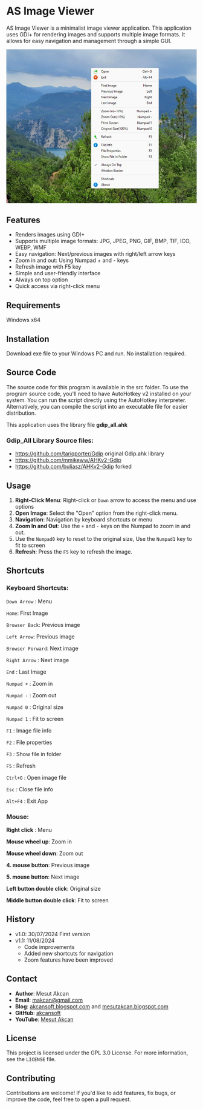 # AS Image Viewer

AS Image Viewer is a minimalist image viewer application. This application uses GDI+ for rendering images and supports multiple image formats. It allows for easy navigation and management through a simple GUI.

![Screenshot v1.1](https://github.com/akcansoft/AS-Image-Viewer/blob/main/src/ss-v1.1.jpg "Screenshot v1.1")

## Features

- Renders images using GDI+
- Supports multiple image formats: JPG, JPEG, PNG, GIF, BMP, TIF, ICO, WEBP, WMF
- Easy navigation: Next/previous images with right/left arrow keys
- Zoom in and out: Using Numpad + and - keys
- Refresh image with F5 key
- Simple and user-friendly interface
- Always on top option
- Quick access via right-click menu

## Requirements

Windows x64

## Installation
Download exe file to your Windows PC and run. No installation required.

## Source Code
The source code for this program is available in the src folder. To use the program source code, you'll need to have AutoHotkey v2 installed on your system. You can run the script directly using the AutoHotkey interpreter. Alternatively, you can compile the script into an executable file for easier distribution.

This application uses the library file **gdip_all.ahk**

### Gdip_All Library Source files:
* https://github.com/tariqporter/Gdip original Gdip.ahk library
* https://github.com/mmikeww/AHKv2-Gdip
* https://github.com/buliasz/AHKv2-Gdip forked

## Usage

1. **Right-Click Menu**: Right-click or `Down` arrow to access the menu and use options
2. **Open Image**: Select the "Open" option from the right-click menu.
3. **Navigation**: Navigation by keyboard shortcuts or menu
5. **Zoom In and Out**: Use the `+` and `-` keys on the Numpad to zoom in and out.
6. Use the `Numpad0` key to reset to the original size, Use the `Numpad1` key to fit to screen
7. **Refresh**: Press the `F5` key to refresh the image. 

## Shortcuts
### Keyboard Shortcuts:
`Down Arrow` : Menu

`Home`: First Image

`Browser Back`: Previous image

`Left Arrow`: Previous image

`Browser Forward`: Next image

`Right Arrow` : Next image

`End` : Last Image

`Numpad +` : Zoom in

`Numpad -` : Zoom out

`Numpad 0` : Original size

`Numpad 1` : Fit to screen

`F1` : Image file info

`F2` : File properties

`F3` : Show file in folder

`F5` : Refresh

`Ctrl+O` : Open image file

`Esc` : Close file info

`Alt+F4` : Exit App

### Mouse:
**Right click** : Menu

**Mouse wheel up**: Zoom in

**Mouse wheel down**: Zoom out

**4. mouse button**: Previous image

**5. mouse button**: Next image

**Left button double click**: Original size

**Middle button double click**: Fit to screen

## History
- v1.0: 30/07/2024 First version
- v1.1: 11/08/2024
  - Code improvements
  - Added new shortcuts for navigation
  - Zoom features have been improved

## Contact

- **Author**: Mesut Akcan
- **Email**: makcan@gmail.com
- **Blog**: [akcansoft.blogspot.com](http://akcansoft.blogspot.com) and [mesutakcan.blogspot.com](http://mesutakcan.blogspot.com)
- **GitHub**: [akcansoft](http://github.com/akcansoft)
- **YouTube**: [Mesut Akcan](http://youtube.com/mesutakcan)

## License

This project is licensed under the GPL 3.0 License. For more information, see the `LICENSE` file.

## Contributing
Contributions are welcome! If you'd like to add features, fix bugs, or improve the code, feel free to open a pull request.

